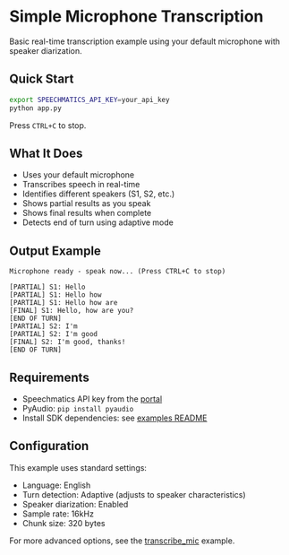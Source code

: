 # Simple Microphone Transcription

Basic real-time transcription example using your default microphone with speaker diarization.

## Quick Start

```bash
export SPEECHMATICS_API_KEY=your_api_key
python app.py
```

Press `CTRL+C` to stop.

## What It Does

- Uses your default microphone
- Transcribes speech in real-time
- Identifies different speakers (S1, S2, etc.)
- Shows partial results as you speak
- Shows final results when complete
- Detects end of turn using adaptive mode

## Output Example

```
Microphone ready - speak now... (Press CTRL+C to stop)

[PARTIAL] S1: Hello
[PARTIAL] S1: Hello how
[PARTIAL] S1: Hello how are
[FINAL] S1: Hello, how are you?
[END OF TURN]
[PARTIAL] S2: I'm
[PARTIAL] S2: I'm good
[FINAL] S2: I'm good, thanks!
[END OF TURN]
```

## Requirements

- Speechmatics API key from the [portal](https://portal.speechmatics.com/)
- PyAudio: `pip install pyaudio`
- Install SDK dependencies: see [examples README](../README.md)

## Configuration

This example uses standard settings:

- Language: English
- Turn detection: Adaptive (adjusts to speaker characteristics)
- Speaker diarization: Enabled
- Sample rate: 16kHz
- Chunk size: 320 bytes

For more advanced options, see the [transcribe_mic](../transcribe_mic) example.
